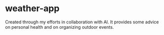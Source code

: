 # weather-app
Created through my efforts in collaboration with AI. It provides some advice on personal health and on organizing outdoor events.
